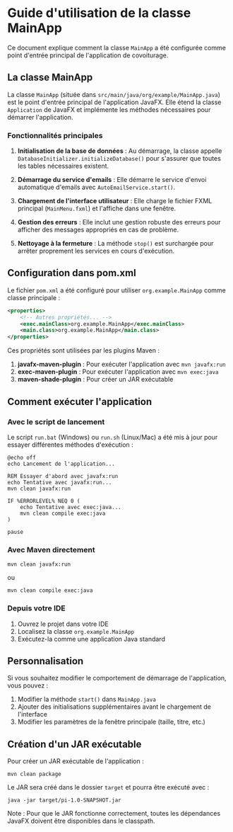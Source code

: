 # Guide d'utilisation de la classe MainApp

Ce document explique comment la classe `MainApp` a été configurée comme point d'entrée principal de l'application de covoiturage.

## La classe MainApp

La classe `MainApp` (située dans `src/main/java/org/example/MainApp.java`) est le point d'entrée principal de l'application JavaFX. Elle étend la classe `Application` de JavaFX et implémente les méthodes nécessaires pour démarrer l'application.

### Fonctionnalités principales

1. **Initialisation de la base de données** : Au démarrage, la classe appelle `DatabaseInitializer.initializeDatabase()` pour s'assurer que toutes les tables nécessaires existent.

2. **Démarrage du service d'emails** : Elle démarre le service d'envoi automatique d'emails avec `AutoEmailService.start()`.

3. **Chargement de l'interface utilisateur** : Elle charge le fichier FXML principal (`MainMenu.fxml`) et l'affiche dans une fenêtre.

4. **Gestion des erreurs** : Elle inclut une gestion robuste des erreurs pour afficher des messages appropriés en cas de problème.

5. **Nettoyage à la fermeture** : La méthode `stop()` est surchargée pour arrêter proprement les services en cours d'exécution.

## Configuration dans pom.xml

Le fichier `pom.xml` a été configuré pour utiliser `org.example.MainApp` comme classe principale :

```xml
<properties>
    <!-- Autres propriétés... -->
    <exec.mainClass>org.example.MainApp</exec.mainClass>
    <main.class>org.example.MainApp</main.class>
</properties>
```

Ces propriétés sont utilisées par les plugins Maven :

1. **javafx-maven-plugin** : Pour exécuter l'application avec `mvn javafx:run`
2. **exec-maven-plugin** : Pour exécuter l'application avec `mvn exec:java`
3. **maven-shade-plugin** : Pour créer un JAR exécutable

## Comment exécuter l'application

### Avec le script de lancement

Le script `run.bat` (Windows) ou `run.sh` (Linux/Mac) a été mis à jour pour essayer différentes méthodes d'exécution :

```batch
@echo off
echo Lancement de l'application...

REM Essayer d'abord avec javafx:run
echo Tentative avec javafx:run...
mvn clean javafx:run

IF %ERRORLEVEL% NEQ 0 (
    echo Tentative avec exec:java...
    mvn clean compile exec:java
)

pause
```

### Avec Maven directement

```
mvn clean javafx:run
```

ou

```
mvn clean compile exec:java
```

### Depuis votre IDE

1. Ouvrez le projet dans votre IDE
2. Localisez la classe `org.example.MainApp`
3. Exécutez-la comme une application Java standard

## Personnalisation

Si vous souhaitez modifier le comportement de démarrage de l'application, vous pouvez :

1. Modifier la méthode `start()` dans `MainApp.java`
2. Ajouter des initialisations supplémentaires avant le chargement de l'interface
3. Modifier les paramètres de la fenêtre principale (taille, titre, etc.)

## Création d'un JAR exécutable

Pour créer un JAR exécutable de l'application :

```
mvn clean package
```

Le JAR sera créé dans le dossier `target` et pourra être exécuté avec :

```
java -jar target/pi-1.0-SNAPSHOT.jar
```

Note : Pour que le JAR fonctionne correctement, toutes les dépendances JavaFX doivent être disponibles dans le classpath.

